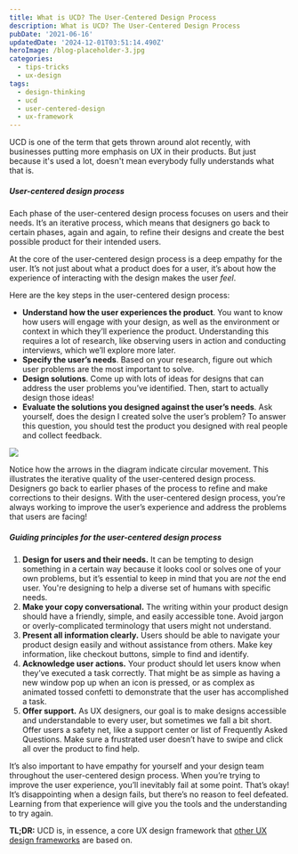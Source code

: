 ```yaml
---
title: What is UCD? The User-Centered Design Process
description: What is UCD? The User-Centered Design Process
pubDate: '2021-06-16'
updatedDate: '2024-12-01T03:51:14.490Z'
heroImage: /blog-placeholder-3.jpg
categories:
  - tips-tricks
  - ux-design
tags:
  - design-thinking
  - ucd
  - user-centered-design
  - ux-framework
---
```


UCD is one of the term that gets thrown around alot recently, with businesses putting more emphasis on UX in their products. But just because it's used a lot, doesn't mean everybody fully understands what that is.

##### User-centered design process

Each phase of the user-centered design process focuses on users and their needs. It’s an iterative process, which means that designers go back to certain phases, again and again, to refine their designs and create the best possible product for their intended users.

At the core of the user-centered design process is a deep empathy for the user. It’s not just about what a product does for a user, it’s about how the experience of interacting with the design makes the user _feel_. 

Here are the key steps in the user-centered design process: 

- **Understand how the user experiences the product**. You want to know how users will engage with your design, as well as the environment or context in which they’ll experience the product. Understanding this requires a lot of research, like observing users in action and conducting interviews, which we’ll explore more later.
- **Specify the user’s needs**. Based on your research, figure out which user problems are the most important to solve. 
- **Design solutions**. Come up with lots of ideas for designs that can address the user problems you’ve identified. Then, start to actually design those ideas! 
- **Evaluate the solutions you designed against the user’s needs**. Ask yourself, does the design I created solve the user’s problem? To answer this question, you should test the product you designed with real people and collect feedback. 

![](/blog-placeholder-5.jpg)

Notice how the arrows in the diagram indicate circular movement. This illustrates the iterative quality of the user-centered design process. Designers go back to earlier phases of the process to refine and make corrections to their designs. With the user-centered design process, you’re always working to improve the user’s experience and address the problems that users are facing!

<!--more-->

##### Guiding principles for the user-centered design process

1. **Design for users and their needs.** It can be tempting to design something in a certain way because it looks cool or solves one of your own problems, but it’s essential to keep in mind that you are _not_ the end user. You're designing to help a diverse set of humans with specific needs. 
2. **Make your copy conversational.** The writing within your product design should have a friendly, simple, and easily accessible tone. Avoid jargon or overly-complicated terminology that users might not understand.
3. **Present all information clearly.** Users should be able to navigate your product design easily and without assistance from others. Make key information, like checkout buttons, simple to find and identify. 
4. **Acknowledge user actions.** Your product should let users know when they’ve executed a task correctly. That might be as simple as having a new window pop up when an icon is pressed, or as complex as animated tossed confetti to demonstrate that the user has accomplished a task. 
5. **Offer support.** As UX designers, our goal is to make designs accessible and understandable to every user, but sometimes we fall a bit short. Offer users a safety net, like a support center or list of Frequently Asked Questions. Make sure a frustrated user doesn’t have to swipe and click all over the product to find help. 

It’s also important to have empathy for yourself and your design team throughout the user-centered design process. When you’re trying to improve the user experience, you’ll inevitably fail at some point. That’s okay! It’s disappointing when a design fails, but there’s no reason to feel defeated. Learning from that experience will give you the tools and the understanding to try again.

**TL;DR:** UCD is, in essence, a core UX design framework that [other UX design frameworks](https://namvu.net/2021/06/common-ux-design-frameworks-design-thinking-process-and-the-five-elements-approach/) are based on.
